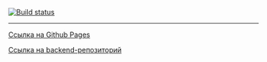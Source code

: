 [![Build status](https://ci.appveyor.com/api/projects/status/85n82cr85nlppnld?svg=true)](https://ci.appveyor.com/project/Vitaly93232/ra-hw5-t2)

***

[Ссылка на Github Pages](https://ravenrvs.github.io/RA_HW5_T2/)

[Ссылка на backend-репозиторий](https://github.com/RavenRVS/RA_HW6_T2_backend)
